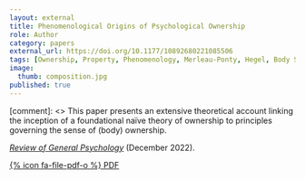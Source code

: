```yaml
---
layout: external
title: Phenomenological Origins of Psychological Ownership
role: Author
category: papers
external_url: https://doi.org/10.1177/10892680221085506
tags: [Ownership, Property, Phenomenology, Merleau-Ponty, Hegel, Body Schema, Psychology, Minimal Self]
image:
  thumb: composition.jpg
published: true
---
```


[comment]: <> This paper presents an extensive theoretical account linking the inception of a foundational naïve theory of ownership to principles governing the sense of (body) ownership.

*[Review of General Psychology](https://journals.sagepub.com/home/RGP)* (December 2022).

[{% icon fa-file-pdf-o %} PDF](/papers/Ownership_RGP.pdf)
